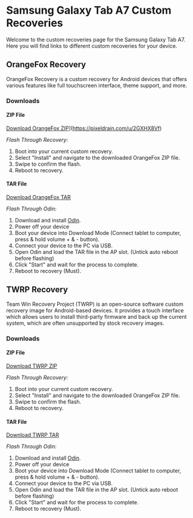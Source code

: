 # Samsung Galaxy Tab A7 Custom Recoveries

Welcome to the custom recoveries page for the Samsung Galaxy Tab A7. Here you will find links to different custom recoveries for your device.

## OrangeFox Recovery

OrangeFox Recovery is a custom recovery for Android devices that offers various features like full touchscreen interface, theme support, and more.

### Downloads

#### ZIP File
[Download OrangeFox ZIP]([link-to-orangefox-zip-file)](https://pixeldrain.com/u/2GXHX8Vf)

*Flash Through Recovery:*
1. Boot into your current custom recovery.
2. Select "Install" and navigate to the downloaded OrangeFox ZIP file.
3. Swipe to confirm the flash.
4. Reboot to recovery.

#### TAR File
[Download OrangeFox TAR](link-to-orangefox-tar-file)

*Flash Through Odin:*
1. Download and install [Odin](https://odindownload.com/).
2. Power off your device
3. Boot your device into Download Mode (Connect tablet to computer, press & hold volume + & - button).
4. Connect your device to the PC via USB.
5. Open Odin and load the TAR file in the AP slot. (Untick auto reboot before flashing)
6. Click "Start" and wait for the process to complete.
7. Reboot to recovery (Must).


## TWRP Recovery

Team Win Recovery Project (TWRP) is an open-source software custom recovery image for Android-based devices. It provides a touch interface which allows users to install third-party firmware and back up the current system, which are often unsupported by stock recovery images.

### Downloads

#### ZIP File
[Download TWRP ZIP](link-to-twrp-zip-file)

*Flash Through Recovery:*
1. Boot into your current custom recovery.
2. Select "Install" and navigate to the downloaded OrangeFox ZIP file.
3. Swipe to confirm the flash.
4. Reboot to recovery.

#### TAR File
[Download TWRP TAR](link-to-twrp-tar-file)

*Flash Through Odin:*
1. Download and install [Odin](https://odindownload.com/).
2. Power off your device
3. Boot your device into Download Mode (Connect tablet to computer, press & hold volume + & - button).
4. Connect your device to the PC via USB.
5. Open Odin and load the TAR file in the AP slot. (Untick auto reboot before flashing)
6. Click "Start" and wait for the process to complete.
7. Reboot to recovery (Must).
